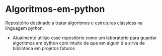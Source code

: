 # Algoritmos-em-python
Repositório destinado a tratar algoritmos e estruturas clássicas na linguagem python.
  - Atualmente utilizo esse repositório como um laboratório para guardar algoritmos em python com intuito de que em algum dia sirva de biblioteca em projetos futuros
